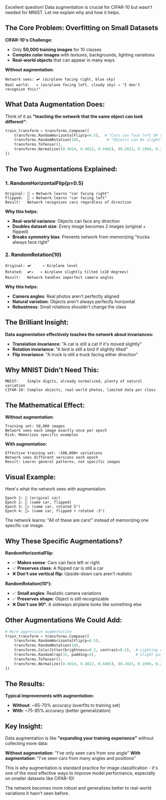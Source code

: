 Excellent question! Data augmentation is crucial for CIFAR-10 but wasn't needed for MNIST. Let me explain why and how it helps.

## **The Core Problem: Overfitting on Small Datasets**

**CIFAR-10's Challenge:**
- Only **50,000 training images** for 10 classes
- **Complex color images** with textures, backgrounds, lighting variations
- **Real-world objects** that can appear in many ways

**Without augmentation:**
```
Network sees: 🛩️ (airplane facing right, blue sky)
Real world:   ✈️ (airplane facing left, cloudy sky) → "I don't recognize this!"
```

## **What Data Augmentation Does:**

Think of it as **"teaching the network that the same object can look different"**:

```python
train_transform = transforms.Compose([
    transforms.RandomHorizontalFlip(p=0.5),  # "Cars can face left OR right"
    transforms.RandomRotation(10),            # "Objects can be slightly tilted"
    transforms.ToTensor(),
    transforms.Normalize((0.4914, 0.4822, 0.4465), (0.2023, 0.1994, 0.2010))
])
```

## **The Two Augmentations Explained:**

### **1. RandomHorizontalFlip(p=0.5)**
```
Original: 🚗 → Network learns "car facing right"
Flipped:  🚙 → Network learns "car facing left"
Result:   Network recognizes cars regardless of direction
```

**Why this helps:**
- **Real-world variance**: Objects can face any direction
- **Doubles dataset size**: Every image becomes 2 images (original + flipped)
- **Breaks symmetry bias**: Prevents network from memorizing "trucks always face right"

### **2. RandomRotation(10)**
```
Original: 🛩️     → Airplane level
Rotated:  🛩️↗️   → Airplane slightly tilted (±10 degrees)
Result:   Network handles imperfect camera angles
```

**Why this helps:**
- **Camera angles**: Real photos aren't perfectly aligned
- **Natural variation**: Objects aren't always perfectly horizontal
- **Robustness**: Small rotations shouldn't change the class

## **The Brilliant Insight:**

**Data augmentation effectively teaches the network about invariances:**
- **Translation invariance**: "A cat is still a cat if it's moved slightly"
- **Rotation invariance**: "A bird is still a bird if slightly tilted"
- **Flip invariance**: "A truck is still a truck facing either direction"

## **Why MNIST Didn't Need This:**

```
MNIST:    Simple digits, already normalized, plenty of natural variation
CIFAR-10: Complex objects, real-world photos, limited data per class
```

## **The Mathematical Effect:**

**Without augmentation:**
```
Training set: 50,000 images
Network sees each image exactly once per epoch
Risk: Memorizes specific examples
```

**With augmentation:**
```
Effective training set: ~100,000+ variations
Network sees different versions each epoch
Result: Learns general patterns, not specific images
```

## **Visual Example:**

Here's what the network sees with augmentation:

```
Epoch 1: 🚗 (original car)
Epoch 2: 🚙 (same car, flipped)
Epoch 3: 🚗↗️ (same car, rotated 5°)
Epoch 4: 🚙↖️ (same car, flipped + rotated -3°)
```

The network learns: "All of these are cars!" instead of memorizing one specific car image.

## **Why These Specific Augmentations?**

**RandomHorizontalFlip:**
- ✅ **Makes sense**: Cars can face left or right
- ✅ **Preserves class**: A flipped car is still a car
- ❌ **Don't use vertical flip**: Upside-down cars aren't realistic

**RandomRotation(10°):**
- ✅ **Small angles**: Realistic camera variations
- ✅ **Preserves shape**: Object is still recognizable
- ❌ **Don't use 90°**: A sideways airplane looks like something else

## **Other Augmentations We Could Add:**

```python
# More aggressive augmentation
train_transform = transforms.Compose([
    transforms.RandomHorizontalFlip(p=0.5),
    transforms.RandomRotation(10),
    transforms.ColorJitter(brightness=0.2, contrast=0.2),  # Lighting changes
    transforms.RandomCrop(32, padding=4),                  # Slight position shifts
    transforms.ToTensor(),
    transforms.Normalize((0.4914, 0.4822, 0.4465), (0.2023, 0.1994, 0.2010))
])
```

## **The Results:**

**Typical improvements with augmentation:**
- **Without**: ~65-70% accuracy (overfits to training set)
- **With**: ~75-85% accuracy (better generalization)

## **Key Insight:**

Data augmentation is like **"expanding your training experience"** without collecting more data:

**Without augmentation**: "I've only seen cars from one angle"
**With augmentation**: "I've seen cars from many angles and positions"

This is why augmentation is standard practice for image classification - it's one of the most effective ways to improve model performance, especially on smaller datasets like CIFAR-10!

The network becomes more robust and generalizes better to real-world variations it hasn't seen before.

